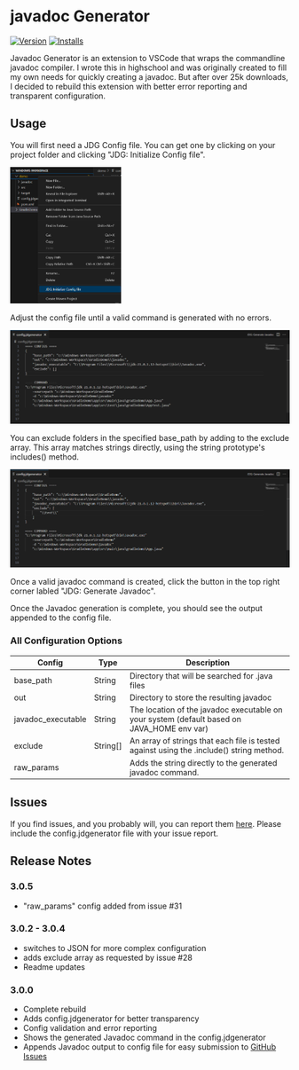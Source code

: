 # javadoc Generator
[![Version](https://vsmarketplacebadges.dev/version-short/KeeganBruer.javadoc-generator.png)](https://marketplace.visualstudio.com/items?itemName=KeeganBruer.javadoc-generator)
[![Installs](https://vsmarketplacebadges.dev/installs-short/KeeganBruer.javadoc-generator.png)](https://marketplace.visualstudio.com/items?itemName=KeeganBruer.javadoc-generator)

Javadoc Generator is an extension to VSCode that wraps the commandline javadoc compiler. I wrote this in highschool and was originally created to fill my own needs for quickly creating a javadoc. But after over 25k downloads, I decided to rebuild this extension with better error reporting and transparent configuration.  

## Usage
You will first need a JDG Config file. You can get one by clicking on your project folder and clicking "JDG: Initialize Config file". 

<img src="./images/InitalizeConfig.png" alt="InitalizeConfig" style="width:200px;"/>

Adjust the config file until a valid command is generated with no errors. 

<img src="./images/RunGenerator.png" alt="InitalizeConfig" style="width:900px;"/>

You can exclude folders in the specified base_path by adding to the exclude array. This array matches strings directly, using the string prototype's includes() method.

<img src="./images/ExcludeFolders.png" alt="InitalizeConfig" style="width:900px;"/>

Once a valid javadoc command is created, click the button in the top right corner labled "JDG: Generate Javadoc". 

Once the Javadoc generation is complete, you should see the output appended to the config file. 

### All Configuration Options
| Config | Type | Description|
| - | - | - |  
| base_path | String | Directory that will be searched for .java files | 
| out | String | Directory to store the resulting javadoc | 
| javadoc_executable | String | The location of the javadoc executable on your system (default based on JAVA_HOME env var) |
| exclude | String[] | An array of strings that each file is tested against using the .include() string method. |  
| raw_params | | Adds the string directly to the generated javadoc command. |  

## Issues
If you find issues, and you probably will, you can report them [here](https://github.com/KeeganBruer/javadoc-generator/issues).
Please include the config.jdgenerator file with your issue report.

## Release Notes

### 3.0.5
- "raw_params" config added from issue #31

### 3.0.2 - 3.0.4
- switches to JSON for more complex configuration
- adds exclude array as requested by issue #28
- Readme updates

### 3.0.0
- Complete rebuild
- Adds config.jdgenerator for better transparency
- Config validation and error reporting
- Shows the generated Javadoc command in the config.jdgenerator
- Appends Javadoc output to config file for easy submission to [GitHub Issues](https://github.com/KeeganBruer/javadoc-generator/issues)
